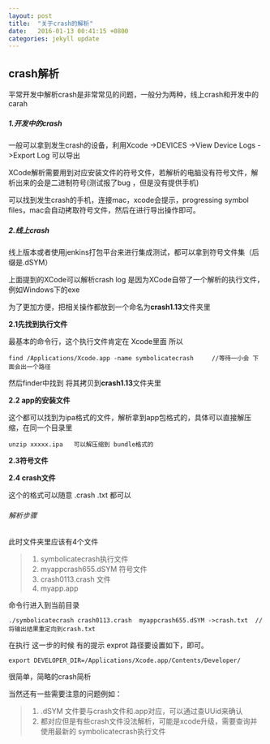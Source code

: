```yaml
---
layout: post
title:  "关于crash的解析"
date:   2016-01-13 00:41:15 +0800
categories: jekyll update
---
```




## crash解析

平常开发中解析crash是非常常见的问题，一般分为两种，线上crash和开发中的carah

##### 1.开发中的crash

一般可以拿到发生crash的设备，利用Xcode ->DEVICES ->View Device Logs ->Export Log 可以导出

XCode解析需要用到对应安装文件的符号文件，若解析的电脑没有符号文件，解析出来的会是二进制符号(测试报了bug ，但是没有提供手机)

可以找到发生crash的手机，连接mac，xcode会提示，progressing symbol files，mac会自动拷取符号文件，然后在进行导出操作即可。

##### 2.线上crash

线上版本或者使用jenkins打包平台来进行集成测试，都可以拿到符号文件集（后缀是.dSYM）

上面提到的XCode可以解析crash log 是因为XCode自带了一个解析的执行文件，例如Windows下的exe

为了更加方便，把相关操作都放到一个命名为**crash1.13**文件夹里 

**2.1先找到执行文件**

最基本的命令行，这个执行文件肯定在 Xcode里面 所以

```
find /Applications/Xcode.app -name symbolicatecrash     //等待一小会 下面会出一个路径
```

然后finder中找到 将其拷贝到**crash1.13**文件夹里 

**2.2 app的安装文件**

这个都可以找到为ipa格式的文件，解析拿到app包格式的，具体可以直接解压缩，在同一个目录里

```
unzip xxxxx.ipa   可以解压缩到 bundle格式的
```

**2.3符号文件**

**2.4 crash文件**

这个的格式可以随意 .crash  .txt 都可以

###### 解析步骤

此时文件夹里应该有4个文件 

> 1. symbolicatecrash执行文件
> 2. myappcrash655.dSYM 符号文件
> 3. crash0113.crash 文件   
> 4. myapp.app

命令行进入到当前目录

```
./symbolicatecrash crash0113.crash  myappcrash655.dSYM ->crash.txt  //将输出结果重定向到crash.txt
```

在执行 这一步的时候 有的提示  exprot 路径要设置如下，即可。

```
export DEVELOPER_DIR=/Applications/Xcode.app/Contents/Developer/
```

很简单，简略的crash简析 

当然还有一些需要注意的问题例如：

> 1. .dSYM 文件要与crash文件和.app对应，可以通过查UUid来确认
> 2. 都对应但是有些crash文件没法解析，可能是xcode升级，需要查询并使用最新的 symbolicatecrash执行文件